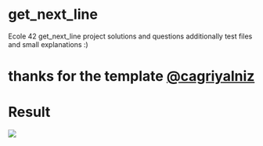 # get_next_line
Ecole 42 get_next_line project solutions and questions additionally test files and small explanations :)
# thanks for the template  [@cagriyalniz](https://github.com/cagriyalniz)
# Result 
![](https://i.hizliresim.com/htkq7s5.png)
